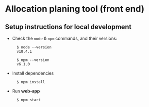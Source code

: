 # Allocation planing tool (front end)

## Setup instructions for **local development**

- Check the `node` & `npm` commands, and their versions:

        $ node --version
        v10.4.1

        $ npm --version
        v6.1.0

- Install dependencies

        $ npm install

- Run **web-app**

        $ npm start